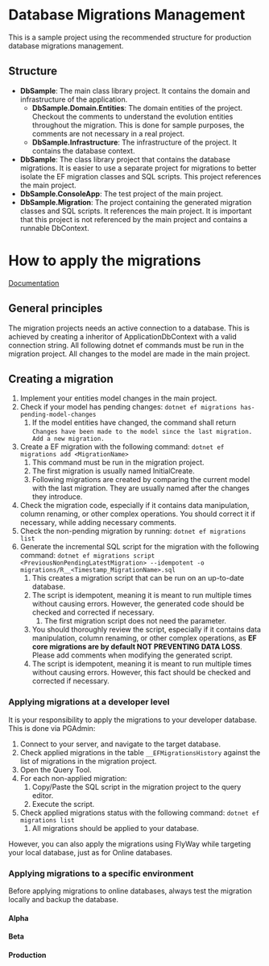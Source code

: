 ﻿# Database Migrations Management

This is a sample project using the recommended structure for production database migrations management.

## Structure

- **DbSample**: The main class library project. It contains the domain and infrastructure of the application.
    - **DbSample.Domain.Entities**: The domain entities of the project. Checkout the comments to understand the
      evolution entities throughout the migration. This is done for sample purposes, the comments are not necessary in a
      real project.
    - **DbSample.Infrastructure**: The infrastructure of the project. It contains the database context.
- **DbSample**: The class library project that contains the database migrations. It is easier to use a separate project
  for migrations to better isolate the EF migration classes and SQL scripts. This project references the main project.
- **DbSample.ConsoleApp**: The test project of the main project.
- **DbSample.Migration**: The project containing the generated migration classes and SQL scripts. It references the main
  project. It is important that this project is not referenced by the main project and contains a runnable DbContext.

# How to apply the migrations

[Documentation](https://learn.microsoft.com/en-us/ef/core/managing-schemas/migrations/applying?tabs=dotnet-core-cli)

## General principles

The migration projects needs an active connection to a database. This is achieved by creating a inheritor of
ApplicationDbContext with a valid connection string. All following dotnet ef commands must be run in the migration
project. All changes to the model are made in the main project.

## Creating a migration

1. Implement your entities model changes in the main project.
2. Check if your model has pending changes: ``dotnet ef migrations has-pending-model-changes``
    1. If the model entities have changed, the command shall
       return ``Changes have been made to the model since the last migration. Add a new migration.``
3. Create a EF migration with the following command: ``dotnet ef migrations add <MigrationName>``
    1. This command must be run in the migration project.
    2. The first migration is usually named InitialCreate.
    3. Following migrations are created by comparing the current model with the last migration. They are usually named
       after the changes they introduce.
4. Check the migration code, especially if it contains data manipulation, column renaming, or other complex operations.
   You should correct it if necessary, while adding necessary comments.
5. Check the non-pending migration by running: ``dotnet ef migrations list``
6. Generate the incremental SQL script for the migration with the following
   command: ``dotnet ef migrations script <PreviousNonPendingLatestMigration> --idempotent -o migrations/R__<Timestamp_MigrationName>.sql``
    1. This creates a migration script that can be run on an up-to-date database.
    2. The script is idempotent, meaning it is meant to run multiple times without causing errors. However, the
       generated code should be checked and corrected if necessary.
        1. The first migration script does not need the <PreviousLatestMigration> parameter.
    3. You should thoroughly review the script, especially if it contains data manipulation, column renaming, or
       other complex operations, as **EF core migrations are by default NOT PREVENTING DATA LOSS**. Please add
       comments when modifying the generated script.
    4. The script is idempotent, meaning it is meant to run multiple times without causing errors. However, this fact
       should be checked and corrected if necessary.

### Applying migrations at a developer level

It is your responsibility to apply the migrations to your developer database. This is done via PGAdmin:

1. Connect to your server, and navigate to the target database.
2. Check applied migrations in the table ``__EFMigrationsHistory`` against the list of migrations in the migration
   project.
3. Open the Query Tool.
4. For each non-applied migration:
    1. Copy/Paste the SQL script in the migration project to the query editor.
    2. Execute the script.
5. Check applied migrations status with the following command: ``dotnet ef migrations list``
    1. All migrations should be applied to your database.

However, you can also apply the migrations using FlyWay while targeting your local database, just as for Online
databases.

### Applying migrations to a specific environment

Before applying migrations to online databases, always test the migration locally and backup the database.

#### Alpha

#### Beta

#### Production
